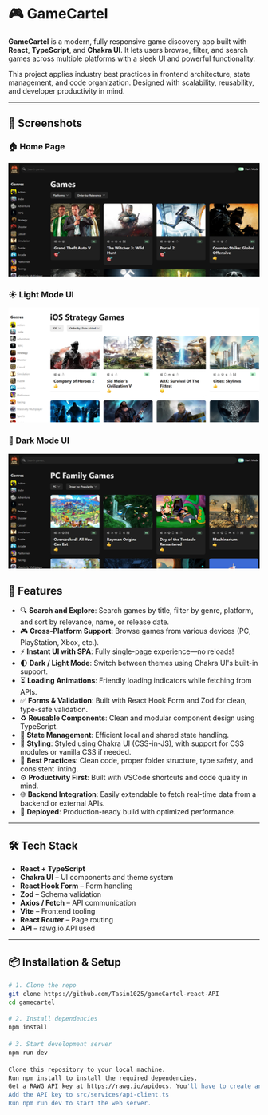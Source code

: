 # 🎮 GameCartel

**GameCartel** is a modern, fully responsive game discovery app built with **React**, **TypeScript**, and **Chakra UI**. It lets users browse, filter, and search games across multiple platforms with a sleek UI and powerful functionality.

This project applies industry best practices in frontend architecture, state management, and code organization. Designed with scalability, reusability, and developer productivity in mind.

---

## 📸 Screenshots

### 🏠 Home Page
![Home Page](./src/assets/screenshot01.png)

### ☀️ Light Mode UI
![Light Mode](./src/assets/screenshot02.png)

### 🌙 Dark Mode UI
![Dark Mode](./src/assets/screenshot03.png)


## 🚀 Features

- 🔍 **Search and Explore**: Search games by title, filter by genre, platform, and sort by relevance, name, or release date.
- 🎮 **Cross-Platform Support**: Browse games from various devices (PC, PlayStation, Xbox, etc.).
- ⚡ **Instant UI with SPA**: Fully single-page experience—no reloads!
- 🌓 **Dark / Light Mode**: Switch between themes using Chakra UI's built-in support.
- ⏳ **Loading Animations**: Friendly loading indicators while fetching from APIs.
- ✅ **Forms & Validation**: Built with React Hook Form and Zod for clean, type-safe validation.
- ♻️ **Reusable Components**: Clean and modular component design using TypeScript.
- 🧠 **State Management**: Efficient local and shared state handling.
- 🎨 **Styling**: Styled using Chakra UI (CSS-in-JS), with support for CSS modules or vanilla CSS if needed.
- 🧹 **Best Practices**: Clean code, proper folder structure, type safety, and consistent linting.
- ⚙️ **Productivity First**: Built with VSCode shortcuts and code quality in mind.
- 🌐 **Backend Integration**: Easily extendable to fetch real-time data from a backend or external APIs.
- 🚀 **Deployed**: Production-ready build with optimized performance.

---

## 🛠️ Tech Stack

- **React + TypeScript**
- **Chakra UI** – UI components and theme system
- **React Hook Form** – Form handling
- **Zod** – Schema validation
- **Axios / Fetch** – API communication
- **Vite** – Frontend tooling
- **React Router** – Page routing
- **API** – rawg.io API used

---

## 📦 Installation & Setup

```bash
# 1. Clone the repo
git clone https://github.com/Tasin1025/gameCartel-react-API
cd gamecartel

# 2. Install dependencies
npm install

# 3. Start development server
npm run dev

Clone this repository to your local machine.
Run npm install to install the required dependencies.
Get a RAWG API key at https://rawg.io/apidocs. You'll have to create an account first.
Add the API key to src/services/api-client.ts
Run npm run dev to start the web server.
